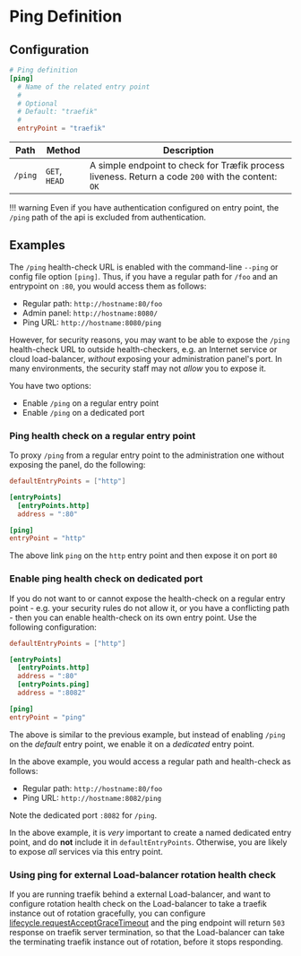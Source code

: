 # Ping Definition

## Configuration

```toml
# Ping definition
[ping]
  # Name of the related entry point
  #
  # Optional
  # Default: "traefik"
  #
  entryPoint = "traefik"
```

| Path    | Method        | Description                                                                                        |
|---------|---------------|----------------------------------------------------------------------------------------------------|
| `/ping` | `GET`, `HEAD` | A simple endpoint to check for Træfik process liveness. Return a code `200` with the content: `OK` |


!!! warning
    Even if you have authentication configured on entry point, the `/ping` path of the api is excluded from authentication.

## Examples

The `/ping` health-check URL is enabled with the command-line `--ping` or config file option `[ping]`.
Thus, if you have a regular path for `/foo` and an entrypoint on `:80`, you would access them as follows:

* Regular path: `http://hostname:80/foo`
* Admin panel: `http://hostname:8080/`
* Ping URL: `http://hostname:8080/ping`

However, for security reasons, you may want to be able to expose the `/ping` health-check URL to outside health-checkers, e.g. an Internet service or cloud load-balancer, _without_ exposing your administration panel's port.
In many environments, the security staff may not _allow_ you to expose it.

You have two options:

* Enable `/ping` on a regular entry point
* Enable `/ping` on a dedicated port

### Ping health check on a regular entry point

To proxy `/ping` from a regular entry point to the administration one without exposing the panel, do the following:

```toml
defaultEntryPoints = ["http"]

[entryPoints]
  [entryPoints.http]
  address = ":80"

[ping]
entryPoint = "http"

```

The above link `ping` on the `http` entry point and then expose it on port `80`

### Enable ping health check on dedicated port

If you do not want to or cannot expose the health-check on a regular entry point - e.g. your security rules do not allow it, or you have a conflicting path - then you can enable health-check on its own entry point.
Use the following configuration:

```toml
defaultEntryPoints = ["http"]

[entryPoints]
  [entryPoints.http]
  address = ":80"
  [entryPoints.ping]
  address = ":8082"

[ping]
entryPoint = "ping"
```

The above is similar to the previous example, but instead of enabling `/ping` on the _default_ entry point, we enable it on a _dedicated_ entry point.

In the above example, you would access a regular path and health-check as follows:

* Regular path: `http://hostname:80/foo`
* Ping URL: `http://hostname:8082/ping`

Note the dedicated port `:8082` for `/ping`.

In the above example, it is _very_ important to create a named dedicated entry point, and do **not** include it in `defaultEntryPoints`.
Otherwise, you are likely to expose _all_ services via this entry point.

### Using ping for external Load-balancer rotation health check

If you are running traefik behind a external Load-balancer, and want to configure rotation health check on the Load-balancer to take a traefik instance out of rotation gracefully, you can configure [lifecycle.requestAcceptGraceTimeout](/configuration/commons.md#life-cycle) and the ping endpoint will return `503` response on traefik server termination, so that the Load-balancer can take the terminating traefik instance out of rotation, before it stops responding.
